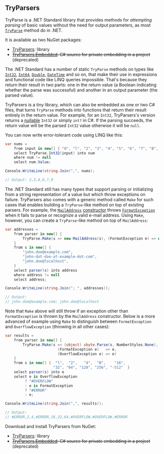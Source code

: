 ## TryParsers

TryParse is a .NET Standard library that provides methods for _attempting
parsing_ of basic values without the need for output parameters, as most
[`TryParse`][dotnet-try-parse] method do in .NET.

It is available as two NuGet packages:

 - [TryParsers][pkg]: library
 - ~~[TryParsers.Embedded][srcpkg]: C# source for private embedding in
   a project~~ (deprecated)

The .NET Standard has a number of static `TryParse` methods on types like
[`Int32`][int], [`Int64`][long], [`Double`][double], [`DateTime`][dt] and so
on, that make their use in expressions and functional code like LINQ queries
impossible. That's because they return their result in two parts: one in the
return value (a Boolean indicating whether the parse was successful) and
another in an output parameter (the parsed value).

TryParsers is a tiny library, which can also be embedded as one or two C#
files, that turns `TryParse` methods into functions that return their result
entirely in the return value. For example, for an `Int32`, TryParsers's
version returns a [nullable][nullable] `Int32` or simply `int?` in C#. If
the parsing succeeds, the return value will be the parsed `Int32` value
otherwise it will be `null`.

You can now write error-tolerant code using LINQ like this:

```c#
var nums =
    from input in new[] { "O", "l", "2", "3", "4", "S", "6", "7", "B", "9" }
    select TryParse.Int32(input) into num
    where num != null
    select num.Value;

Console.WriteLine(string.Join(",", nums);

// Output: 2,3,4,6,7,9
```

The .NET Standard still has many types that support parsing or initializing
from a string representation of a value but which throw exceptions on failure.
TryParsers also comes with a generic method called `Make` for such cases that
enables building a `TryParse`-like method on top of existing parsers. For
example, the [`MailAddress`][MailAddress] [constructor][MailAddress.ctor]
throws [`FormatException`][FormatException] when it fails to parse or
recognize a valid e-mail address. Using `Make`, however, you can create a
`TryParse`-like method on top of `MailAddress`:

```c#
var addresses =
    from parser in new[] {
        TryParse.Make(s => new MailAddress(s), (FormatException e) => null)
    }
    from s in new[] {
        "john.doe@example.com",
        "john-dot-doe-at-example-dot-com",
        "john.doe@localhost",
    }
    select parser(s) into address
    where address != null
    select address;

Console.WriteLine(string.Join("; ", addresses));

// Output:
// john.doe@example.com; john.doe@localhost
```

Note that `Make` above will still throw if an exception other than
`FormatException` is thrown by the `MailAddress` constructor. Below is a more
advanced of example using `Make` to distinguish between `FormatException` and
`OverflowException` (throwing in all other cases):

```c#
var results =
    from parser in new[] {
        TryParse.Make(s => (object) sbyte.Parse(s, NumberStyles.None),
                        (FormatException e)   => e,
                        (OverflowException e) => e)
    }
    from s in new[] {  "l",  "2",   "4",  "B",    "16",
                      "32", "64", "128", "256", "-512"  }
    select parser(s) into e
    select e is OverflowException
         ? "#OVERFLOW"
         : e is FormatException
         ? "#ERROR"
         : e;

Console.WriteLine(string.Join(",", results));

// Output:
// #ERROR,2,4,#ERROR,16,32,64,#OVERFLOW,#OVERFLOW,#ERROR
```

Download and install TryParsers from NuGet:

 - [TryParsers][pkg]: library
 - ~~[TryParsers.Embedded][srcpkg]: C# source for private embedding in a project~~ (deprecated)


[pkg]: https://nuget.org/packages/TryParsers
[srcpkg]: https://nuget.org/packages/TryParsers.Embedded
[int]: http://msdn.microsoft.com/en-us/library/system.int32.tryparse.aspx
[long]: http://msdn.microsoft.com/en-us/library/system.int64.tryparse.aspx
[double]: http://msdn.microsoft.com/en-us/library/system.double.tryparse.aspx
[dt]: http://msdn.microsoft.com/en-us/library/system.datetime.tryparse.aspx
[nullable]: http://msdn.microsoft.com/en-us/library/system.nullable.aspx
[MailAddress]: http://msdn.microsoft.com/en-us/library/system.net.mail.mailaddress.aspx
[MailAddress.ctor]: http://msdn.microsoft.com/en-us/library/591bk9e8.aspx
[FormatException]: http://msdn.microsoft.com/en-us/library/system.formatexception.aspx
[dotnet-try-parse]: https://source.dot.net/#q=TryParse

